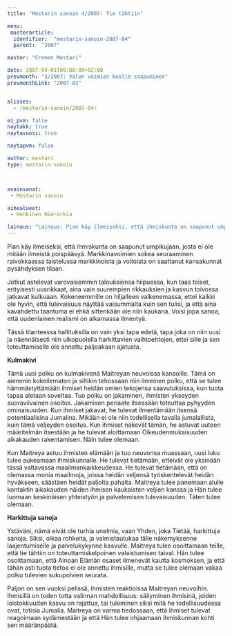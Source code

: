 ```yaml
---
title: "Mestarin sanoin 4/2007: Tie tähtiin"

menu:
 masterarticle:
  identifier:  "mestarin-sanoin-2007-04"
  parent:  "2007"

master: "Cremen Mestari"

date: 2007-04-01T00:00:00+02:00
prevmonth: "3/2007: Valon voimien koolle saapuminen"
prevmonthLink: "2007-03"


aliases:
  - /mestarin-sanoin/2007-04/

ei_pvm: false
naytakk: true
naytavuosi: true

naytapvm: false

author: mestari
type: mestarin-sanoin



avainsanat:
 - Mestarin sanoin

aihealueet:
 - Henkinen Hierarkia

lainaus: "Lainaus: Pian käy ilmeiseksi, että ihmiskunta on saapunut umpikujaan, josta ei ole mitään ilmeistä poispääsyä. Markkinavoimien sokea seuraaminen raivokkaassa taistelussa markkinoista ja voitoista on saattanut kansakunnat pysähdyksen tilaan."
---
```

<p>Pian käy ilmeiseksi, että ihmiskunta on saapunut umpikujaan, josta ei ole mitään ilmeistä poispääsyä. Markkinavoimien sokea seuraaminen raivokkaassa taistelussa markkinoista ja voitoista on saattanut kansakunnat pysähdyksen tilaan.</p>
<p>Jotkut astelevat varovaisemmin talouksiensa hiipuessa, kun taas toiset, erityisesti uusrikkaat, aina vain suurempien rikkauksien ja kasvun toivossa jatkavat kulkuaan. Kokeneemmille on hiljalleen valkenemassa, ettei kaikki ole hyvin, että tulevaisuus näyttää vaisummalta kuin sen tulisi, ja että aina kavahdettu taantuma ei ehkä sittenkään ole niin kaukana. Voisi jopa sanoa, että uudenlainen realismi on alkamassa ilmentyä.</p>
<p>Tässä tilanteessa hallituksilla on vain yksi tapa edetä, tapa joka on niin uusi ja näennäisesti niin ulkopuolella harkittavien vaihtoehtojen, ettei sille ja sen toteuttamiselle ole annettu paljoakaan ajatusta.</p>
<p><strong>Kulmakivi</strong></p>
<p>Tämä uusi polku on kulmakivenä Maitreyan neuvoissa kansoille. Tämä on aiemmin kokeilematon ja siltikin tehossaan niin ilmeinen polku, että se tulee hämmästyttämään ihmiset heidän omien tekojensa saavutuksissa, kun tuota tapaa aletaan soveltaa. Tuo polku on jakaminen, ihmisten ykseyden suoraviivainen osoitus. Jakamisen periaate itsessään toteuttaa pyhyyden ominaisuuden. Kun ihmiset jakavat, he tulevat ilmentämään itsensä potentiaalisina Jumalina. Mikään ei ole niin todellisella tavalla jumalallista, kuin tämä veljeyden osoitus. Kun ihmiset näkevät tämän, he astuvat uuteen määritelmän itsestään ja he tulevat aloittamaan Oikeudenmukaisuuden aikakauden rakentamisen. Näin tulee olemaan.</p>
<p>Kun Maitreya astuu ihmisten elämään ja tuo neuvonsa muassaan, uusi luku tulee aukeamaan ihmiskunnalle. He tulevat tietämään, etteivät ole yksinään tässä valtavassa maailmankaikkeudessa. He tulevat tietämään, että on olemassa monia maailmoja, joissa heidän veljensä työskentelevät heidän hyväkseen, säästäen heidät paljolta pahalta. Maitreya tulee panemaan alulle kontaktin aikakauden näiden ihmisen kaukaisten veljien kanssa ja Hän tulee luomaan keskinäisen yhteistyön ja palvelemisen tulevaisuuden. Täten tulee olemaan.</p>
<p><strong>Harkittuja sanoja</strong></p>
<p>Ystäväni, nämä eivät ole turhia unelmia, vaan Yhden, joka Tietää, harkittuja sanoja. Siksi, olkaa rohkeita, ja valmistautukaa tälle näkemyksenne laajentumiselle ja palvelukykynne kasvulle. Maitreya tulee osoittamaan teille, että tie tähtiin on toteuttamiskelpoinen valaistumisen taival. Hän tulee osoittamaan, että Ainoan Elämän osaset ilmenevät kautta kosmoksen, ja että tähän asti tuota tietoa ei ole annettu ihmisille, mutta se tulee olemaan vakaa polku tulevien sukupolvien seurata.</p>
<p>Paljon on sen vuoksi pelissä, ihmisten reaktioissa Maitreyan neuvoihin. Ihmisillä on toden totta valinnan mahdollisuus: säilyminen ihmisinä, joiden loistokkuuden kasvu on rajattua, tai tuleminen siksi mitä he todellisuudessa ovat, totisia Jumalia. Maitreya on varma tiedossaan, että ihmiset tulevat reagoimaan sydämestään ja että Hän tulee ohjaamaan ihmiskunnan kohti sen määränpäätä.</p>